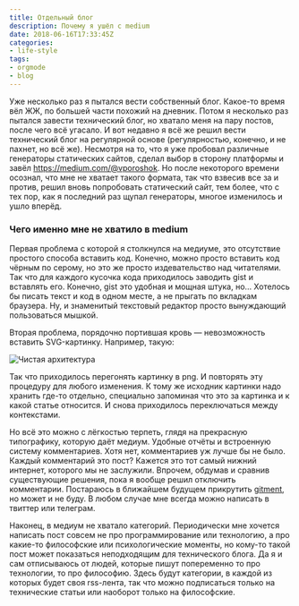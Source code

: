 ```yaml
---
title: Отдельный блог
description: Почему я ушёл с medium
date: 2018-06-16T17:33:45Z
categories:
- life-style
tags:
- orgmode
- blog
---
```


Уже несколько раз я пытался вести собственный блог. Какое-то время вёл ЖЖ, по большей части похожий на дневник. Потом я несколько раз пытался завести технический блог, но хватало меня на пару постов, после чего всё угасало. И вот недавно я всё же решил вести технический блог на регулярной основе (регулярностью, конечно, и не пахнет, но всё же). Несмотря на то, что я уже пробовал различные генераторы статических сайтов, сделал выбор в сторону платформы и завёл https://medium.com/@vporoshok. Но после некоторого времени осознал, что мне не хватает такого формата, так что взвесив все за и против, решил вновь попробовать статический сайт, тем более, что с тех пор, как я последний раз щупал генераторы, многое изменилось и ушло вперёд.

### Чего именно мне не хватило в medium

Первая проблема с которой я столкнулся на медиуме, это отсутствие простого способа вставить код. Конечно, можно просто вставить код чёрным по серому, но это же просто издевательство над читателями. Так что для каждого кусочка кода приходилось заводить gist и вставлять его. Конечно, gist это удобная и мощная штука, но… Хотелось бы писать текст и код в одном месте, а не прыгать по вкладкам браузера. Ну, и знаменитый текстовый редактор просто вынуждающий пользоваться мышкой.

Вторая проблема, порядочно портившая кровь — невозможность вставить SVG-картинку. Например, такую:

![Чистая архитектура](/blog/2018/04/img/clean_architect.svg)

Так что приходилось перегонять картинку в png. И повторять эту процедуру для любого изменения. К тому же исходник картинки надо хранить где-то отдельно, специально запоминая что это за картинка и к какой статье относится. И снова приходилось переключаться между контекстами.

Но всё это можно с лёгкостью терпеть, глядя на прекрасную типографику, которую даёт медиум. Удобные отчёты и встроенную систему комментариев. Хотя нет, комментариев уж лучше бы не было. Каждый комментарий это пост? Кажется это тот самый нижний интернет, которого мы не заслужили. Впрочем, обдумав и сравнив существующие решения, пока я вообще решил отключить комментарии. Постараюсь в ближайшем будущем прикрутить [gitment](https://imsun.github.io/gitment/), но может и не буду. В любом случае мне всегда можно написать в твиттер или телеграм.

Наконец, в медиум не хватало категорий. Периодически мне хочется написать пост совсем не про программирование или технологию, а про какие-то философские или психологические моменты, но кому-то такой пост может показаться неподходящим для технического блога. Да я и сам отписываюсь от людей, которые пишут попеременно то про технологии, то про философию. Здесь будут категории, в каждой из которых будет своя rss-лента, так что можно подписаться только на технические статьи или наоборот только на философские.
